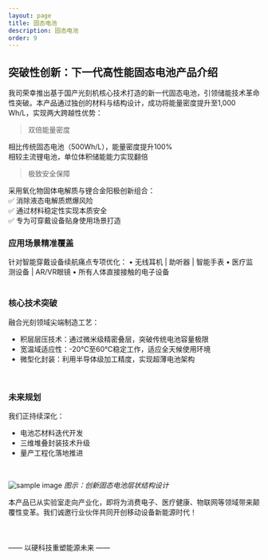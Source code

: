 ```yaml
---
layout: page
title: 固态电池
description: 固态电池
order: 9
---
```


## 突破性创新：下一代高性能固态电池产品介绍

我司荣幸推出基于国产光刻机核心技术打造的新一代固态电池，引领储能技术革命性突破。本产品通过独创的材料与结构设计，成功将能量密度提升至1,000 Wh/L，实现两大跨越性优势：<br>

> 双倍能量密度

相比传统固态电池（500Wh/L），能量密度提升100%<br>
相较主流锂电池，单位体积储能能力实现翻倍<br>

> 极致安全保障

采用氧化物固体电解质与锂合金阳极创新组合：<br>
✅ 消除液态电解质燃爆风险<br>
✅ 通过材料稳定性实现本质安全<br>
✅ 专为可穿戴设备贴身使用场景打造<br>

### 应用场景精准覆盖

针对智能穿戴设备续航痛点专项优化：
• 无线耳机 | 助听器 | 智能手表
• 医疗监测设备 | AR/VR眼镜
• 所有人体直接接触的电子设备<br>
<br>

### 核心技术突破

融合光刻领域尖端制造工艺：
- 积层层压技术：通过微米级精密叠层，突破传统电池容量极限
- 宽温域适应性：-20℃至60℃稳定工作，适应全天候使用环境
- 微型化封装：利用半导体级加工精度，实现超薄电池架构
<br>

### 未来规划
我们正持续深化：
- 电池芯材料迭代开发
- 三维堆叠封装技术升级
- 量产工程化落地推进
<br>

![sample image](20250623173412.png "展示图")
*图示：创新固态电池层状结构设计*

本产品已从实验室走向产业化，即将为消费电子、医疗健康、物联网等领域带来颠覆性变革。我们诚邀行业伙伴共同开创移动设备新能源时代！
<br>
<br>
<br>
<br>
—— 以硬科技重塑能源未来 ——